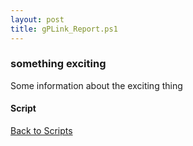 ```yaml
---
layout: post
title: gPLink_Report.ps1
---
```


### something exciting

Some information about the exciting thing

#### Script

<script src="https://gist-it.appspot.com/github.com/BanterBoy/scripts-blog/blob/master/PowerShell/scripts/activeDirectory/gPLink_Report.ps1" crossorigin="anonymous"></script>

<a href="/menu/_pages/scripts.html">Back to Scripts</a>
